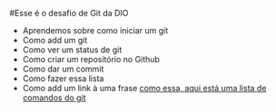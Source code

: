 #Esse é o desafio de Git da DIO
 - Aprendemos sobre como iniciar um git
 - Como add um git
 - Como ver um status de git
 - Como criar um repositório no Github
 - Como dar um commit
 - Como fazer essa lista
 - Como add um link à uma frase [como essa, aqui está uma lista de comandos do git](https://gist.github.com/leocomelli/2545add34e4fec21ec16)